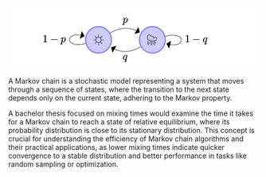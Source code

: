 ![](markov.png)

A Markov chain is a stochastic model representing a system that moves through a sequence of states, where the transition to the next state depends only on the current state, adhering to the Markov property.

A bachelor thesis focused on mixing times would examine the time it takes for a Markov chain to reach a state of relative equilibrium, where its probability distribution is close to its stationary distribution. This concept is crucial for understanding the efficiency of Markov chain algorithms and their practical applications, as lower mixing times indicate quicker convergence to a stable distribution and better performance in tasks like random sampling or optimization.